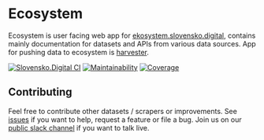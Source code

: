 # Ecosystem

Ecosystem is user facing web app for [ekosystem.slovensko.digital](https://ekosystem.slovensko.digital), contains mainly  documentation for datasets and APIs from various data sources. App for pushing data to ecosystem is [harvester](https://github.com/slovensko-digital/harvester.ecosystem).

[![Slovensko.Digital CI](https://github.com/slovensko-digital/www.ecosystem/workflows/Slovensko.Digital%20CI/badge.svg)](https://github.com/slovensko-digital/www.ecosystem/actions/workflows/slovensko_digital_ci.yml)
[![Maintainability](https://api.codeclimate.com/v1/badges/f8b7baa527f6f5647c8d/maintainability)](https://codeclimate.com/github/slovensko-digital/www.ecosystem)
[![Coverage](https://api.codeclimate.com/v1/badges/f8b7baa527f6f5647c8d/test_coverage)](https://codeclimate.com/github/slovensko-digital/www.ecosystem)

## Contributing

Feel free to contribute other datasets / scrapers or improvements. See [issues](https://github.com/slovensko-digital/www.ecosystem/issues) if you want to help, request a feature or file a bug. Join us on our [public slack channel](http://slack.slovensko.digital/) if you want to talk live.
